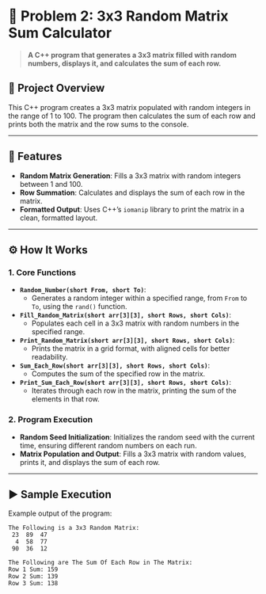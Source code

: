 # 🎲 Problem 2: 3x3 Random Matrix Sum Calculator 

> **A C++ program that generates a 3x3 matrix filled with random numbers, displays it, and calculates the sum of each row.**

## 📘 Project Overview
This C++ program creates a 3x3 matrix populated with random integers in the range of 1 to 100. The program then calculates the sum of each row and prints both the matrix and the row sums to the console.

---

## 🌟 Features
- **Random Matrix Generation**: Fills a 3x3 matrix with random integers between 1 and 100.
- **Row Summation**: Calculates and displays the sum of each row in the matrix.
- **Formatted Output**: Uses C++’s `iomanip` library to print the matrix in a clean, formatted layout.

---

## ⚙️ How It Works

### 1. Core Functions
- **`Random_Number(short From, short To)`**:
  - Generates a random integer within a specified range, from `From` to `To`, using the `rand()` function.
- **`Fill_Random_Matrix(short arr[3][3], short Rows, short Cols)`**:
  - Populates each cell in a 3x3 matrix with random numbers in the specified range.
- **`Print_Random_Matrix(short arr[3][3], short Rows, short Cols)`**:
  - Prints the matrix in a grid format, with aligned cells for better readability.
- **`Sum_Each_Row(short arr[3][3], short Rows, short Cols)`**:
  - Computes the sum of the specified row in the matrix.
- **`Print_Sum_Each_Row(short arr[3][3], short Rows, short Cols)`**:
  - Iterates through each row in the matrix, printing the sum of the elements in that row.

### 2. Program Execution
- **Random Seed Initialization**: Initializes the random seed with the current time, ensuring different random numbers on each run.
- **Matrix Population and Output**: Fills a 3x3 matrix with random values, prints it, and displays the sum of each row.

---

## ▶️ Sample Execution
Example output of the program:

```plaintext
The Following is a 3x3 Random Matrix:
 23  89  47
  4  58  77
 90  36  12

The Following are The Sum Of Each Row in The Matrix:
Row 1 Sum: 159
Row 2 Sum: 139
Row 3 Sum: 138
